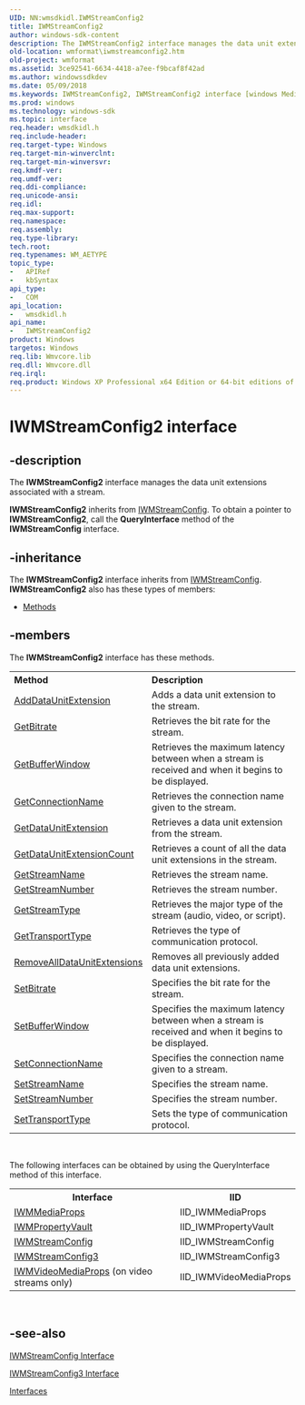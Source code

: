 ```yaml
---
UID: NN:wmsdkidl.IWMStreamConfig2
title: IWMStreamConfig2
author: windows-sdk-content
description: The IWMStreamConfig2 interface manages the data unit extensions associated with a stream.IWMStreamConfig2 inherits from IWMStreamConfig. To obtain a pointer to IWMStreamConfig2, call the QueryInterface method of the IWMStreamConfig interface.
old-location: wmformat\iwmstreamconfig2.htm
old-project: wmformat
ms.assetid: 3ce92541-6634-4418-a7ee-f9bcaf8f42ad
ms.author: windowssdkdev
ms.date: 05/09/2018
ms.keywords: IWMStreamConfig2, IWMStreamConfig2 interface [windows Media Format], IWMStreamConfig2 interface [windows Media Format],described, IWMStreamConfig2Interface, wmformat.iwmstreamconfig2, wmsdkidl/IWMStreamConfig2
ms.prod: windows
ms.technology: windows-sdk
ms.topic: interface
req.header: wmsdkidl.h
req.include-header: 
req.target-type: Windows
req.target-min-winverclnt: 
req.target-min-winversvr: 
req.kmdf-ver: 
req.umdf-ver: 
req.ddi-compliance: 
req.unicode-ansi: 
req.idl: 
req.max-support: 
req.namespace: 
req.assembly: 
req.type-library: 
tech.root: 
req.typenames: WM_AETYPE
topic_type:
-	APIRef
-	kbSyntax
api_type:
-	COM
api_location:
-	wmsdkidl.h
api_name:
-	IWMStreamConfig2
product: Windows
targetos: Windows
req.lib: Wmvcore.lib
req.dll: Wmvcore.dll
req.irql: 
req.product: Windows XP Professional x64 Edition or 64-bit editions of     Windows Server 2003
---
```


# IWMStreamConfig2 interface


## -description



The <b>IWMStreamConfig2</b> interface manages the data unit extensions associated with a stream.

<b>IWMStreamConfig2</b> inherits from <a href="https://msdn.microsoft.com/e013996a-95b6-4cd3-9fb5-75dbce821eef">IWMStreamConfig</a>. To obtain a pointer to <b>IWMStreamConfig2</b>, call the <b>QueryInterface</b> method of the <b>IWMStreamConfig</b> interface.




## -inheritance

The <b xmlns:loc="http://microsoft.com/wdcml/l10n">IWMStreamConfig2</b> interface inherits from <a href="https://msdn.microsoft.com/e013996a-95b6-4cd3-9fb5-75dbce821eef">IWMStreamConfig</a>. <b>IWMStreamConfig2</b> also has these types of members:
<ul>
<li><a href="https://docs.microsoft.com/">Methods</a></li>
</ul>

## -members

The <b>IWMStreamConfig2</b> interface has these methods.
<table class="members" id="memberListMethods">
<tr>
<th align="left" width="37%">Method</th>
<th align="left" width="63%">Description</th>
</tr>
<tr data="declared;">
<td align="left" width="37%">
<a href="https://msdn.microsoft.com/db84a33c-bd83-46cb-a97c-76ddeeb74927">AddDataUnitExtension</a>
</td>
<td align="left" width="63%">
Adds a data unit extension to the stream.

</td>
</tr>
<tr data="declared;">
<td align="left" width="37%">
<a href="https://msdn.microsoft.com/d34bea45-758e-4c4a-928f-229ce6b4241c">GetBitrate</a>
</td>
<td align="left" width="63%">
Retrieves the bit rate for the stream.

</td>
</tr>
<tr data="declared;">
<td align="left" width="37%">
<a href="https://msdn.microsoft.com/7a78cd61-e7ae-42e2-9d64-f3344fefc59d">GetBufferWindow</a>
</td>
<td align="left" width="63%">
Retrieves the maximum latency between when a stream is received and when it begins to be displayed.

</td>
</tr>
<tr data="declared;">
<td align="left" width="37%">
<a href="https://msdn.microsoft.com/04d50606-c355-45d4-9cc1-a8ef37113bf7">GetConnectionName</a>
</td>
<td align="left" width="63%">
Retrieves the connection name given to the stream.

</td>
</tr>
<tr data="declared;">
<td align="left" width="37%">
<a href="https://msdn.microsoft.com/766124f6-b376-421b-b2ee-2c280af3bd16">GetDataUnitExtension</a>
</td>
<td align="left" width="63%">
Retrieves a data unit extension from the stream.

</td>
</tr>
<tr data="declared;">
<td align="left" width="37%">
<a href="https://msdn.microsoft.com/f9a4ec84-4ea3-4e84-9def-7ca93be0f1ce">GetDataUnitExtensionCount</a>
</td>
<td align="left" width="63%">
Retrieves a count of all the data unit extensions in the stream.

</td>
</tr>
<tr data="declared;">
<td align="left" width="37%">
<a href="https://msdn.microsoft.com/86c65cfe-d482-461b-a187-ce1ce9a30609">GetStreamName</a>
</td>
<td align="left" width="63%">
Retrieves the stream name.

</td>
</tr>
<tr data="declared;">
<td align="left" width="37%">
<a href="https://msdn.microsoft.com/2996c897-eb38-4432-8bf7-549023ab00f5">GetStreamNumber</a>
</td>
<td align="left" width="63%">
Retrieves the stream number.

</td>
</tr>
<tr data="declared;">
<td align="left" width="37%">
<a href="https://msdn.microsoft.com/a8dc8c37-da52-4d0f-b143-aaa45e6f77b8">GetStreamType</a>
</td>
<td align="left" width="63%">
Retrieves the major type of the stream (audio, video, or script).

</td>
</tr>
<tr data="declared;">
<td align="left" width="37%">
<a href="https://msdn.microsoft.com/dfe7b285-8d1d-4b71-a839-1c73d76e6444">GetTransportType</a>
</td>
<td align="left" width="63%">
Retrieves the type of communication protocol.

</td>
</tr>
<tr data="declared;">
<td align="left" width="37%">
<a href="https://msdn.microsoft.com/944c1b6c-1d1b-4a44-9b9e-d673c8d60306">RemoveAllDataUnitExtensions</a>
</td>
<td align="left" width="63%">
Removes all previously added data unit extensions.

</td>
</tr>
<tr data="declared;">
<td align="left" width="37%">
<a href="https://msdn.microsoft.com/202be688-e739-4e80-9574-f85b2eb168fc">SetBitrate</a>
</td>
<td align="left" width="63%">
Specifies the bit rate for the stream.

</td>
</tr>
<tr data="declared;">
<td align="left" width="37%">
<a href="https://msdn.microsoft.com/ae14f3df-222a-494c-a171-02aed04490d1">SetBufferWindow</a>
</td>
<td align="left" width="63%">
Specifies the maximum latency between when a stream is received and when it begins to be displayed.

</td>
</tr>
<tr data="declared;">
<td align="left" width="37%">
<a href="https://msdn.microsoft.com/bd67e0b5-3bfa-46c1-996d-6b026c1144cb">SetConnectionName</a>
</td>
<td align="left" width="63%">
Specifies the connection name given to a stream.

</td>
</tr>
<tr data="declared;">
<td align="left" width="37%">
<a href="https://msdn.microsoft.com/90ab1591-eee7-4504-8d7f-475d90fa3b40">SetStreamName</a>
</td>
<td align="left" width="63%">
Specifies the stream name.

</td>
</tr>
<tr data="declared;">
<td align="left" width="37%">
<a href="https://msdn.microsoft.com/aea8b219-5b47-4176-ad96-d52646d96578">SetStreamNumber</a>
</td>
<td align="left" width="63%">
Specifies the stream number.

</td>
</tr>
<tr data="declared;">
<td align="left" width="37%">
<a href="https://msdn.microsoft.com/89958c80-2140-49ab-b696-189e8f722e96">SetTransportType</a>
</td>
<td align="left" width="63%">
Sets the type of communication protocol.

</td>
</tr>
</table> 

The following interfaces can be obtained by using the QueryInterface method of this interface.
<table>
<tr>
<th>Interface</th>
<th>IID</th>
</tr>
<tr>
<td>
<a href="https://msdn.microsoft.com/a81abd80-e487-421c-ba81-9b43c4233084">IWMMediaProps</a>
</td>
<td>IID_IWMMediaProps</td>
</tr>
<tr>
<td>
<a href="https://msdn.microsoft.com/0e51a9be-afd4-430b-8339-f45e8f9a7d20">IWMPropertyVault</a>
</td>
<td>IID_IWMPropertyVault</td>
</tr>
<tr>
<td>
<a href="https://msdn.microsoft.com/e013996a-95b6-4cd3-9fb5-75dbce821eef">IWMStreamConfig</a>
</td>
<td>IID_IWMStreamConfig</td>
</tr>
<tr>
<td>
<a href="https://msdn.microsoft.com/c79ddfb8-b1ff-475c-8c9d-01e0dbe3f681">IWMStreamConfig3</a>
</td>
<td>IID_IWMStreamConfig3</td>
</tr>
<tr>
<td>
<a href="https://msdn.microsoft.com/4d6ba1d8-b046-450b-a3f9-4810faba5b77">IWMVideoMediaProps</a> (on video streams only)</td>
<td>IID_IWMVideoMediaProps</td>
</tr>
</table> 


## -see-also




<a href="https://msdn.microsoft.com/e013996a-95b6-4cd3-9fb5-75dbce821eef">IWMStreamConfig Interface</a>



<a href="https://msdn.microsoft.com/c79ddfb8-b1ff-475c-8c9d-01e0dbe3f681">IWMStreamConfig3 Interface</a>



<a href="https://msdn.microsoft.com/library/windows/hardware/dn965732">Interfaces</a>
 

 

